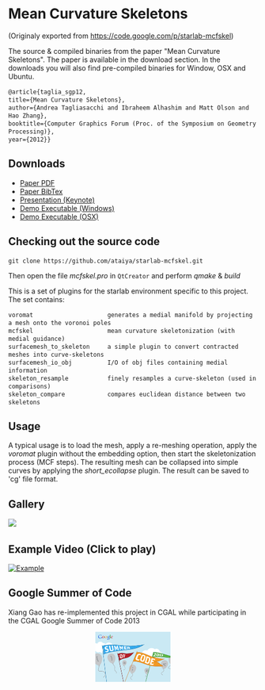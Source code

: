 # Mean Curvature Skeletons
(Originaly exported from https://code.google.com/p/starlab-mcfskel)

The source & compiled binaries from the paper "Mean Curvature Skeletons". The paper is available in the download section. In the downloads you will also find pre-compiled binaries for Window, OSX and Ubuntu.

```
@article{taglia_sgp12,
title={Mean Curvature Skeletons},
author={Andrea Tagliasacchi and Ibraheem Alhashim and Matt Olson and Hao Zhang},
booktitle={Computer Graphics Forum (Proc. of the Symposium on Geometry Processing)},
year={2012}}
```

## Downloads
- [Paper PDF](Downloads/taglia_sgp12.pdf)
- [Paper BibTex](Downloads/taglia_sgp12.txt)
- [Presentation (Keynote)](taglia_sgp12.key)
- [Demo Executable (Windows)](Downloads/mcfskel-v1.1-win32.zip)
- [Demo Executable (OSX)](Downloads/Starlab.dmg)

## Checking out the source code 
```
git clone https://github.com/ataiya/starlab-mcfskel.git
```

Then open the file *mcfskel.pro* in `QtCreator` and perform *qmake* & *build*

This is a set of plugins for the starlab environment specific to this project. The set contains:
```
voromat                     generates a medial manifold by projecting a mesh onto the voronoi poles
mcfskel                     mean curvature skeletonization (with medial guidance)
surfacemesh_to_skeleton     a simple plugin to convert contracted meshes into curve-skeletons 
surfacemesh_io_obj          I/O of obj files containing medial information
skeleton_resample           finely resamples a curve-skeleton (used in comparisons)
skeleton_compare            compares euclidean distance between two skeletons
```

## Usage 
A typical usage is to load the mesh, apply a re-meshing operation, apply the *voromat* plugin without the embedding option, then start the skeletonization process (MCF steps). The resulting mesh can be collapsed into simple curves by applying the *short_ecollapse* plugin. The result can be saved to 'cg' file format.

## Gallery
![](https://lh6.googleusercontent.com/-jA6ubOslwZE/T_laLl8Ki0I/AAAAAAAAnI0/b3Yc_eMJgxg/s800/code_gallery.png)

## Example Video (Click to play)

[![Example](http://img.youtube.com/vi/gs5R2RhngVA/0.jpg)](http://www.youtube.com/watch?v=gs5R2RhngVA)

## Google Summer of Code
Xiang Gao has re-implemented this project in CGAL while participating in the CGAL Google Summer of Code 2013
<div align="center"> <img src="/Downloads/gsoc.png" width="30%"/> </div>
